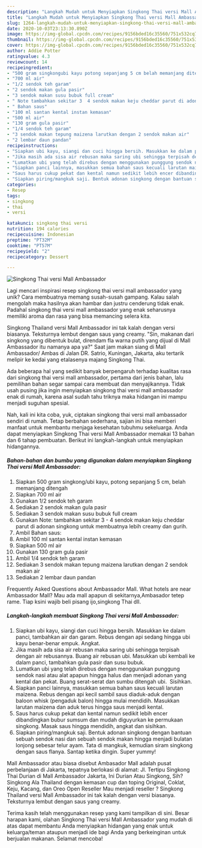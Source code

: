 ```yaml
---
description: "Langkah Mudah untuk Menyiapkan Singkong Thai versi Mall Ambassador yang Enak"
title: "Langkah Mudah untuk Menyiapkan Singkong Thai versi Mall Ambassador yang Enak"
slug: 1264-langkah-mudah-untuk-menyiapkan-singkong-thai-versi-mall-ambassador-yang-enak
date: 2020-10-03T23:13:30.890Z
image: https://img-global.cpcdn.com/recipes/9156bded16c35560/751x532cq70/singkong-thai-versi-mall-ambassador-foto-resep-utama.jpg
thumbnail: https://img-global.cpcdn.com/recipes/9156bded16c35560/751x532cq70/singkong-thai-versi-mall-ambassador-foto-resep-utama.jpg
cover: https://img-global.cpcdn.com/recipes/9156bded16c35560/751x532cq70/singkong-thai-versi-mall-ambassador-foto-resep-utama.jpg
author: Addie Potter
ratingvalue: 4.3
reviewcount: 14
recipeingredient:
- "500 gram singkongubi kayu potong sepanjang 5 cm belah memanjang ditengah"
- "700 ml air"
- "1/2 sendok teh garam"
- "2 sendok makan gula pasir"
- "3 sendok makan susu bubuk full cream"
- " Note tambahkan sekitar 3  4 sendok makan keju cheddar parut di adonan singkong untuk membuatnya lebih creamy dan gurih"
- " Bahan saus"
- "100 ml santan kental instan kemasan"
- "500 ml air"
- "130 gram gula pasir"
- "1/4 sendok teh garam"
- "3 sendok makan tepung maizena larutkan dengan 2 sendok makan air"
- "2 lembar daun pandan"
recipeinstructions:
- "Siapkan ubi kayu, siangi dan cuci hingga bersih. Masukkan ke dalam panci, tambahkan air dan garam. Rebus dengan api sedang hingga ubi kayu benar-benar empuk. Angkat."
- "Jika masih ada sisa air rebusan maka saring ubi sehingga terpisah dengan air rebusannya. Buang air rebusan ubi. Masukkan ubi kembali ke dalam panci, tambahkan gula pasir dan susu bubuk."
- "Lumatkan ubi yang telah direbus dengan menggunakan punggung sendok nasi atau alat apapun hingga halus dan menjadi adonan yang kental dan pekat. Buang serat-serat dan sumbu ditengah ubi.  Sisihkan."
- "Siapkan panci lainnya, masukkan semua bahan saus kecuali larutan maizena. Rebus dengan api kecil sambil saus diaduk-aduk dengan baloon whisk (pengaduk balon) hingga mulai mendidih. Masukkan larutan maizena dan aduk terus hingga saus menjadi kental."
- "Saus harus cukup pekat dan kental namun sedikit lebih encer dibandingkan bubur sumsum dan mudah diguyurkan ke permukaan singkong. Masak saus hingga mendidih, angkat dan sisihkan."
- "Siapkan piring/mangkuk saji. Bentuk adonan singkong dengan bantuan sebuah sendok nasi dan sebuah sendok makan hingga menjadi bulatan lonjong sebesar telur ayam. Tata di mangkuk, kemudian siram singkong dengan saus flanya. Santap ketika dingin. Super yummy!"
categories:
- Resep
tags:
- singkong
- thai
- versi

katakunci: singkong thai versi 
nutrition: 194 calories
recipecuisine: Indonesian
preptime: "PT32M"
cooktime: "PT57M"
recipeyield: "2"
recipecategory: Dessert

---
```



![Singkong Thai versi Mall Ambassador](https://img-global.cpcdn.com/recipes/9156bded16c35560/751x532cq70/singkong-thai-versi-mall-ambassador-foto-resep-utama.jpg)

Lagi mencari inspirasi resep singkong thai versi mall ambassador yang unik? Cara membuatnya memang susah-susah gampang. Kalau salah mengolah maka hasilnya akan hambar dan justru cenderung tidak enak. Padahal singkong thai versi mall ambassador yang enak seharusnya memiliki aroma dan rasa yang bisa memancing selera kita.

Singkong Thailand versi Mall Ambassador ini tak kalah dengan versi biasanya. Teksturnya lembut dengan saus yang creamy. &#34;Sin, makanan dari singkong yang dibentuk bulat, direndam fla warna putih yang dijual di Mall Ambassador itu namanya apa ya?&#34; Saat jam makan siang di Mall Ambassador/ Ambas di Jalan DR. Satrio, Kuningan, Jakarta, aku tertarik melipir ke kedai yang etalasenya majang Singkong Thai.

Ada beberapa hal yang sedikit banyak berpengaruh terhadap kualitas rasa dari singkong thai versi mall ambassador, pertama dari jenis bahan, lalu pemilihan bahan segar sampai cara membuat dan menyajikannya. Tidak usah pusing jika ingin menyiapkan singkong thai versi mall ambassador enak di rumah, karena asal sudah tahu triknya maka hidangan ini mampu menjadi suguhan spesial.


Nah, kali ini kita coba, yuk, ciptakan singkong thai versi mall ambassador sendiri di rumah. Tetap berbahan sederhana, sajian ini bisa memberi manfaat untuk membantu menjaga kesehatan tubuhmu sekeluarga. Anda dapat menyiapkan Singkong Thai versi Mall Ambassador memakai 13 bahan dan 6 tahap pembuatan. Berikut ini langkah-langkah untuk menyiapkan hidangannya.

<!--inarticleads1-->

##### Bahan-bahan dan bumbu yang digunakan dalam menyiapkan Singkong Thai versi Mall Ambassador:

1. Siapkan 500 gram singkong/ubi kayu, potong sepanjang 5 cm, belah memanjang ditengah
1. Siapkan 700 ml air
1. Gunakan 1/2 sendok teh garam
1. Sediakan 2 sendok makan gula pasir
1. Sediakan 3 sendok makan susu bubuk full cream
1. Gunakan  Note: tambahkan sekitar 3 - 4 sendok makan keju cheddar parut di adonan singkong untuk membuatnya lebih creamy dan gurih.
1. Ambil  Bahan saus:
1. Ambil 100 ml santan kental instan kemasan
1. Siapkan 500 ml air
1. Gunakan 130 gram gula pasir
1. Ambil 1/4 sendok teh garam
1. Sediakan 3 sendok makan tepung maizena larutkan dengan 2 sendok makan air
1. Sediakan 2 lembar daun pandan


Frequently Asked Questions about Ambassador Mall. What hotels are near Ambassador Mall? Mau ada mall apapun di sekitarnya,Ambasador tetep rame. Tiap ksini wajib beli pisang ijo,singkong Thai dll. 

<!--inarticleads2-->

##### Langkah-langkah membuat Singkong Thai versi Mall Ambassador:

1. Siapkan ubi kayu, siangi dan cuci hingga bersih. Masukkan ke dalam panci, tambahkan air dan garam. Rebus dengan api sedang hingga ubi kayu benar-benar empuk. Angkat.
1. Jika masih ada sisa air rebusan maka saring ubi sehingga terpisah dengan air rebusannya. Buang air rebusan ubi. Masukkan ubi kembali ke dalam panci, tambahkan gula pasir dan susu bubuk.
1. Lumatkan ubi yang telah direbus dengan menggunakan punggung sendok nasi atau alat apapun hingga halus dan menjadi adonan yang kental dan pekat. Buang serat-serat dan sumbu ditengah ubi.  Sisihkan.
1. Siapkan panci lainnya, masukkan semua bahan saus kecuali larutan maizena. Rebus dengan api kecil sambil saus diaduk-aduk dengan baloon whisk (pengaduk balon) hingga mulai mendidih. Masukkan larutan maizena dan aduk terus hingga saus menjadi kental.
1. Saus harus cukup pekat dan kental namun sedikit lebih encer dibandingkan bubur sumsum dan mudah diguyurkan ke permukaan singkong. Masak saus hingga mendidih, angkat dan sisihkan.
1. Siapkan piring/mangkuk saji. Bentuk adonan singkong dengan bantuan sebuah sendok nasi dan sebuah sendok makan hingga menjadi bulatan lonjong sebesar telur ayam. Tata di mangkuk, kemudian siram singkong dengan saus flanya. Santap ketika dingin. Super yummy!


Mall Ambassador atau biasa disebut Ambasador Mall adalah pusat perbelanjaan di Jakarta, tepatnya berlokasi di alamat: Jl. Tertipu Singkong Thai Durian di Mall Ambassador Jakarta, Ini Durian Atau Singkong, Sih? Singkong Ala Thailand dengan kemasan cup dan toping Original, Coklat, Keju, Kacang, dan Oreo Open Reseller Mau menjadi reseller ? Singkong Thailand versi Mall Ambassador ini tak kalah dengan versi biasanya. Teksturnya lembut dengan saus yang creamy. 

Terima kasih telah menggunakan resep yang kami tampilkan di sini. Besar harapan kami, olahan Singkong Thai versi Mall Ambassador yang mudah di atas dapat membantu Anda menyiapkan hidangan yang enak untuk keluarga/teman ataupun menjadi ide bagi Anda yang berkeinginan untuk berjualan makanan. Selamat mencoba!
